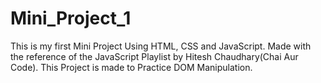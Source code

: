 # Mini_Project_1
This is my first Mini Project Using HTML, CSS and JavaScript.
Made with the reference of the JavaScript Playlist by Hitesh Chaudhary(Chai Aur Code).
This Project is made to Practice DOM Manipulation.
